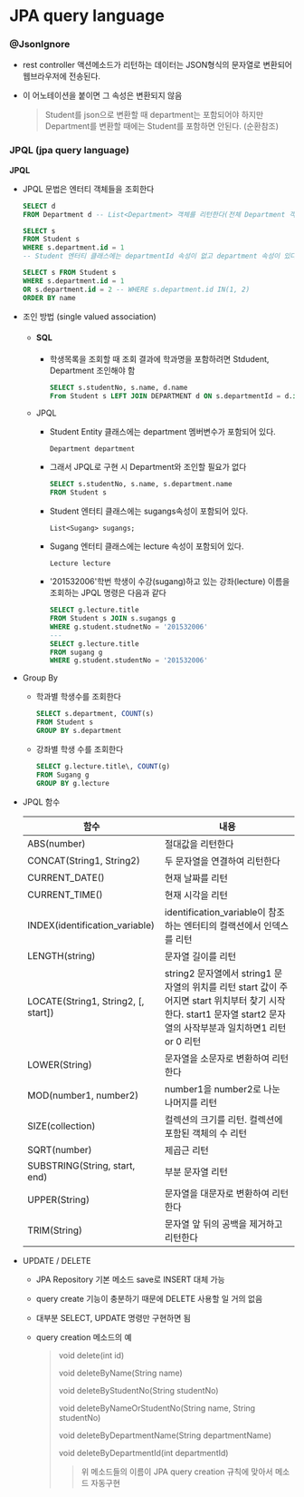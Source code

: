 # JPA query language



###  @JsonIgnore

* rest controller 액션메소드가 리턴하는 데이터는 JSON형식의 문자열로 변환되어 웹브라우저에 전송된다.

* 이 어노테이션을 붙이면 그 속성은 변환되지 않음

  > Student를 json으로 변환할 때 department는 포함되어야 하지만 Department를 변환할 때에는 Student를 포함하면 안된다. (순환참조)



### JPQL (jpa query language)



**JPQL**

* JPQL 문법은 엔터티 객체들을 조회한다

  ```sql
  SELECT d
  FROM Department d -- List<Department> 객체를 리턴한다(전체 Department 객체)
  ```

  ```sql
  SELECT s
  FROM Student s
  WHERE s.department.id = 1
  -- Student 엔터티 클래스에는 departmentId 속성이 없고 department 속성이 있다
  ```

  ```sql
  SELECT s FROM Student s 
  WHERE s.department.id = 1 
  OR s.department.id = 2 -- WHERE s.department.id IN(1, 2) 
  ORDER BY name
  ```

  

* 조인 방법 (single valued association)

  * #### **SQL**

    * 학생목록을 조회할 때 조회 결과에 학과명을 포함하려면 Stdudent, Department 조인해야 함

      ``` sql
      SELECT s.studentNo, s.name, d.name
      From Student s LEFT JOIN DEPARTMENT d ON s.departmentId = d.id
      ```

      

  * JPQL

    * Student Entity 클래스에는 department 멤버변수가 포함되어 있다.

      `Department department` 

    * 그래서 JPQL로 구현 시 Department와 조인할 필요가 없다

      ```sql
      SELECT s.studentNo, s.name, s.department.name
      FROM Student s
      ```

    * Student 엔터티 클래스에는 sugangs속성이 포함되어 있다.

      `List<Sugang> sugangs;`

    * Sugang 엔터티 클래스에는 lecture 속성이 포함되어 있다.

      `Lecture lecture`

    * '201532006'학번 학생이 수강(sugang)하고 있는 강좌(lecture) 이름을 조회하는 JPQL 명령은 다음과 같다

      ```sql
      SELECT g.lecture.title
      FROM Student s JOIN s.sugangs g
      WHERE g.student.studnetNo = '201532006'
      ---
      SELECT g.lecture.title
      FROM sugang g
      WHERE g.student.studentNo = '201532006'
      ```

       

* Group By

  * 학과별 학생수를 조회한다

    ```sql
    SELECT s.department, COUNT(s)
    FROM Student s
    GROUP BY s.department
    ```

  * 강좌별 학생 수를 조회한다

    ```sql
    SELECT g.lecture.title\, COUNT(g)
    FROM Sugang g
    GROUP BY g.lecture
    ```

    

* JPQL 함수

  | 함수                                | 내용                                                         |
  | ----------------------------------- | ------------------------------------------------------------ |
  | ABS(number)                         | 절대값을 리턴한다                                            |
  | CONCAT(String1, String2)            | 두 문자열을 연결하여 리턴한다                                |
  | CURRENT_DATE()                      | 현재 날짜를 리턴                                             |
  | CURRENT_TIME()                      | 현재 시각을 리턴                                             |
  | INDEX(identification_variable)      | identification_variable이 참조하는 엔터티의 컬랙션에서 인덱스를 리턴 |
  | LENGTH(string)                      | 문자열 길이를 리턴                                           |
  | LOCATE(String1, String2, [, start]) | string2 문자열에서 string1 문자열의 위치를 리턴                 start 값이 주어지면 start 위치부터 찾기 시작한다.           start1 문자열 start2 문자열의 사작부분과 일치하면1 리턴 or 0 리턴 |
  | LOWER(String)                       | 문자열을 소문자로 변환하여 리턴한다                          |
  | MOD(number1, number2)               | number1을 number2로 나눈 나머지를 리턴                       |
  | SIZE(collection)                    | 컬렉션의 크기를 리턴. 컬렉션에 포함된 객체의 수 리턴         |
  | SQRT(number)                        | 제곱근 리턴                                                  |
  | SUBSTRING(String, start, end)       | 부분 문자열 리턴                                             |
  | UPPER(String)                       | 문자열을 대문자로 변환하여 리턴한다                          |
  | TRIM(String)                        | 문자열 앞 뒤의 공백을 제거하고 리턴한다                      |



* UPDATE / DELETE

  * JPA Repository 기본 메소드 save로 INSERT 대체 가능

  * query create 기능이 충분하기 때문에 DELETE 사용할 일 거의 없음

  * 대부분 SELECT, UPDATE 명령만 구현하면 됨

    

  * query creation 메소드의 예

    >void delete(int id)
    >
    >void deleteByName(String name)
    >
    >void deleteByStudentNo(String studentNo)
    >
    >void deleteByNameOrStudentNo(String name, String studentNo)
    >
    >void deleteByDepartmentName(String departmentName)
    >
    >void deleteByDepartmentId(int departmentId)
    >
    >> 위 메소드들의 이름이 JPA query creation 규칙에 맞아서 메소드 자동구현

  